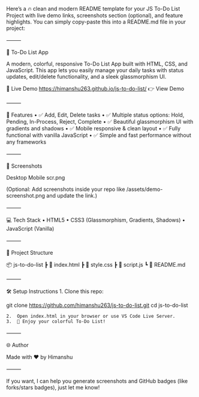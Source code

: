 Here’s a 🔥 clean and modern README template for your JS To-Do List Project with live demo links, screenshots section (optional), and feature highlights. You can simply copy-paste this into a README.md file in your project:

⸻

📝 To-Do List App

A modern, colorful, responsive To-Do List App built with HTML, CSS, and JavaScript. This app lets you easily manage your daily tasks with status updates, edit/delete functionality, and a sleek glassmorphism UI.

🚀 Live Demo
https://himanshu263.github.io/js-to-do-list/
👉 View Demo

⸻

📌 Features
	•	✅ Add, Edit, Delete tasks
	•	✅ Multiple status options: Hold, Pending, In-Process, Reject, Complete
	•	✅ Beautiful glassmorphism UI with gradients and shadows
	•	✅ Mobile responsive & clean layout
	•	✅ Fully functional with vanilla JavaScript
	•	✅ Simple and fast performance without any frameworks

⸻

📸 Screenshots

Desktop	Mobile
scr.png

(Optional: Add screenshots inside your repo like /assets/demo-screenshot.png and update the link.)

⸻

💻 Tech Stack
	•	HTML5
	•	CSS3 (Glassmorphism, Gradients, Shadows)
	•	JavaScript (Vanilla)

⸻

📁 Project Structure

📦 js-to-do-list
 ┣ 📄 index.html
 ┣ 📄 style.css
 ┣ 📄 script.js
 ┗ 📄 README.md


⸻

🛠️ Setup Instructions
	1.	Clone this repo:

git clone https://github.com/himanshu263/js-to-do-list.git
cd js-to-do-list


	2.	Open index.html in your browser or use VS Code Live Server.
	3.	🎉 Enjoy your colorful To-Do List!

⸻

🌐 Author

Made with ❤️ by Himanshu

⸻

If you want, I can help you generate screenshots and GitHub badges (like forks/stars badges), just let me know!
